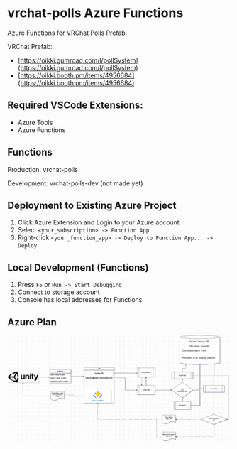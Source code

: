 # vrchat-polls Azure Functions

Azure Functions for VRChat Polls Prefab.

VRChat Prefab:

- [https://oikki.gumroad.com/l/pollSystem](https://oikki.gumroad.com/l/pollSystem)
- [https://oikki.booth.pm/items/4956684](https://oikki.booth.pm/items/4956684)


## Required VSCode Extensions:

- Azure Tools
- Azure Functions

## Functions

Production: vrchat-polls

Development: vrchat-polls-dev (not made yet)

## Deployment to Existing Azure Project

1. Click Azure Extension and Login to your Azure account
2. Select `<your_subscription> -> Function App`
3. Right-click `<your_function_app> -> Deploy to Function App... -> Deploy`

## Local Development (Functions)

1. Press `F5` or `Run -> Start Debugging`
2. Connect to storage account
3. Console has local addresses for Functions

## Azure Plan

![Alt text](docs/azure-plan.png)
